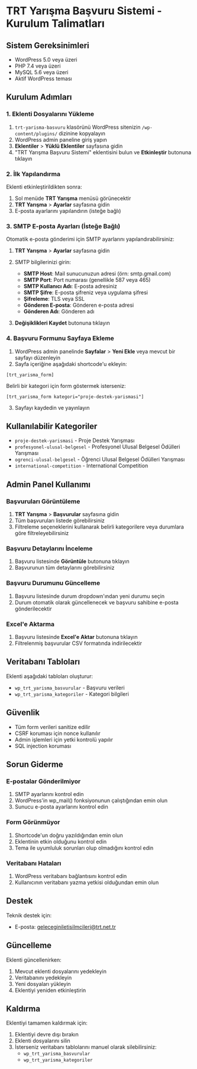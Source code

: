 # TRT Yarışma Başvuru Sistemi - Kurulum Talimatları

## Sistem Gereksinimleri

- WordPress 5.0 veya üzeri
- PHP 7.4 veya üzeri
- MySQL 5.6 veya üzeri
- Aktif WordPress teması

## Kurulum Adımları

### 1. Eklenti Dosyalarını Yükleme

1. `trt-yarisma-basvuru` klasörünü WordPress sitenizin `/wp-content/plugins/` dizinine kopyalayın
2. WordPress admin paneline giriş yapın
3. **Eklentiler** > **Yüklü Eklentiler** sayfasına gidin
4. "TRT Yarışma Başvuru Sistemi" eklentisini bulun ve **Etkinleştir** butonuna tıklayın

### 2. İlk Yapılandırma

Eklenti etkinleştirildikten sonra:

1. Sol menüde **TRT Yarışma** menüsü görünecektir
2. **TRT Yarışma** > **Ayarlar** sayfasına gidin
3. E-posta ayarlarını yapılandırın (isteğe bağlı)

### 3. SMTP E-posta Ayarları (İsteğe Bağlı)

Otomatik e-posta gönderimi için SMTP ayarlarını yapılandırabilirsiniz:

1. **TRT Yarışma** > **Ayarlar** sayfasına gidin
2. SMTP bilgilerinizi girin:
   - **SMTP Host**: Mail sunucunuzun adresi (örn: smtp.gmail.com)
   - **SMTP Port**: Port numarası (genellikle 587 veya 465)
   - **SMTP Kullanıcı Adı**: E-posta adresiniz
   - **SMTP Şifre**: E-posta şifreniz veya uygulama şifresi
   - **Şifreleme**: TLS veya SSL
   - **Gönderen E-posta**: Gönderen e-posta adresi
   - **Gönderen Adı**: Gönderen adı

3. **Değişiklikleri Kaydet** butonuna tıklayın

### 4. Başvuru Formunu Sayfaya Ekleme

1. WordPress admin panelinde **Sayfalar** > **Yeni Ekle** veya mevcut bir sayfayı düzenleyin
2. Sayfa içeriğine aşağıdaki shortcode'u ekleyin:

```
[trt_yarisma_form]
```

Belirli bir kategori için form göstermek isterseniz:

```
[trt_yarisma_form kategori="proje-destek-yarismasi"]
```

3. Sayfayı kaydedin ve yayınlayın

## Kullanılabilir Kategoriler

- `proje-destek-yarismasi` - Proje Destek Yarışması
- `profesyonel-ulusal-belgesel` - Profesyonel Ulusal Belgesel Ödülleri Yarışması
- `ogrenci-ulusal-belgesel` - Öğrenci Ulusal Belgesel Ödülleri Yarışması
- `international-competition` - International Competition

## Admin Panel Kullanımı

### Başvuruları Görüntüleme

1. **TRT Yarışma** > **Başvurular** sayfasına gidin
2. Tüm başvuruları listede görebilirsiniz
3. Filtreleme seçeneklerini kullanarak belirli kategorilere veya durumlara göre filtreleyebilirsiniz

### Başvuru Detaylarını İnceleme

1. Başvuru listesinde **Görüntüle** butonuna tıklayın
2. Başvurunun tüm detaylarını görebilirsiniz

### Başvuru Durumunu Güncelleme

1. Başvuru listesinde durum dropdown'ından yeni durumu seçin
2. Durum otomatik olarak güncellenecek ve başvuru sahibine e-posta gönderilecektir

### Excel'e Aktarma

1. Başvuru listesinde **Excel'e Aktar** butonuna tıklayın
2. Filtrelenmiş başvurular CSV formatında indirilecektir

## Veritabanı Tabloları

Eklenti aşağıdaki tabloları oluşturur:

- `wp_trt_yarisma_basvurular` - Başvuru verileri
- `wp_trt_yarisma_kategoriler` - Kategori bilgileri

## Güvenlik

- Tüm form verileri sanitize edilir
- CSRF koruması için nonce kullanılır
- Admin işlemleri için yetki kontrolü yapılır
- SQL injection koruması

## Sorun Giderme

### E-postalar Gönderilmiyor

1. SMTP ayarlarını kontrol edin
2. WordPress'in wp_mail() fonksiyonunun çalıştığından emin olun
3. Sunucu e-posta ayarlarını kontrol edin

### Form Görünmüyor

1. Shortcode'un doğru yazıldığından emin olun
2. Eklentinin etkin olduğunu kontrol edin
3. Tema ile uyumluluk sorunları olup olmadığını kontrol edin

### Veritabanı Hataları

1. WordPress veritabanı bağlantısını kontrol edin
2. Kullanıcının veritabanı yazma yetkisi olduğundan emin olun

## Destek

Teknik destek için:
- E-posta: geleceginiletisilmcileri@trt.net.tr

## Güncelleme

Eklenti güncellenirken:

1. Mevcut eklenti dosyalarını yedekleyin
2. Veritabanını yedekleyin
3. Yeni dosyaları yükleyin
4. Eklentiyi yeniden etkinleştirin

## Kaldırma

Eklentiyi tamamen kaldırmak için:

1. Eklentiyi devre dışı bırakın
2. Eklenti dosyalarını silin
3. İsterseniz veritabanı tablolarını manuel olarak silebilirsiniz:
   - `wp_trt_yarisma_basvurular`
   - `wp_trt_yarisma_kategoriler`

